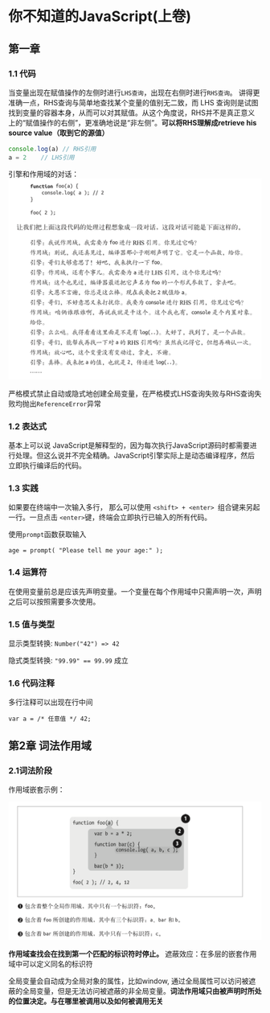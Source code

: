 # 你不知道的JavaScript(上卷)

## 第一章

### 1.1 代码

当变量出现在赋值操作的左侧时进行`LHS查询`，出现在右侧时进行`RHS查询`。
讲得更准确一点，RHS查询与简单地查找某个变量的值别无二致，而 LHS 查询则是试图找到变量的容器本身，从而可以对其赋值。从这个角度说，RHS并不是真正意义上的“赋值操作的右侧”，更准确地说是“非左侧”。**可以将RHS理解成retrieve his source value（取到它的源值）**

```javascript
console.log(a) // RHS引用
a = 2    // LHS引用
```

引擎和作用域的对话：
![引擎和作用域的对话](./image/conversion.png)

严格模式禁止自动或隐式地创建全局变量，在严格模式LHS查询失败与RHS查询失败均抛出`ReferenceError`异常

### 1.2 表达式

基本上可以说 JavaScript是解释型的，因为每次执行JavaScript源码时都需要进行处理。但这么说并不完全精确。JavaScript引擎实际上是动态编译程序，然后立即执行编译后的代码。

### 1.3 实践

如果要在终端中一次输入多行， 那么可以使用 `<shift> + <enter> `组合键来另起一行。一旦点击 `<enter>`键，终端会立即执行已输入的所有代码。

使用`prompt`函数获取输入

```javascipt
age = prompt( "Please tell me your age:" );
```

### 1.4 运算符

在使用变量前总是应该先声明变量。一个变量在每个作用域中只需声明一次，声明之后可以按照需要多次使用。

### 1.5 值与类型

显示类型转换: `Number("42") => 42`

隐式类型转换: `"99.99" == 99.99` 成立

### 1.6 代码注释

多行注释可以出现在行中间

```javascipt
var a = /* 任意值 */ 42;
```

## 第2章 词法作用域

### 2.1词法阶段

作用域嵌套示例：

![作用域](./image/scope.png)

**作用域查找会在找到第一个匹配的标识符时停止。**
遮蔽效应：在多层的嵌套作用域中可以定义同名的标识符

全局变量会自动成为全局对象的属性，比如window, 通过全局属性可以访问被遮蔽的全局变量，但是无法访问被遮蔽的非全局变量。**词法作用域只由被声明时所处的位置决定。与在哪里被调用以及如何被调用无关**